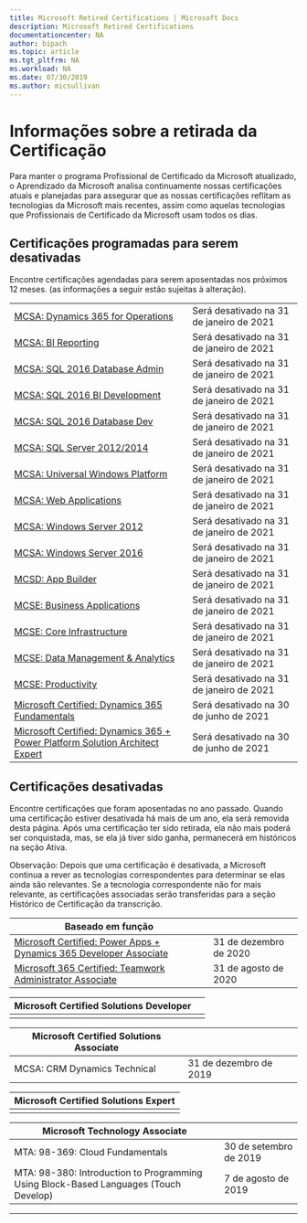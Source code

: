 ```yaml
---
title: Microsoft Retired Certifications | Microsoft Docs
description: Microsoft Retired Certifications
documentationcenter: NA
author: bipach
ms.topic: article
ms.tgt_pltfrm: NA
ms.workload: NA
ms.date: 07/30/2019
ms.author: micsullivan
---
```

# Informações sobre a retirada da Certificação

Para manter o programa Profissional de Certificado da Microsoft atualizado, o Aprendizado da Microsoft analisa continuamente nossas certificações atuais e planejadas para assegurar que as nossas certificações reflitam as tecnologias da Microsoft mais recentes, assim como aquelas tecnologias que Profissionais de Certificado da Microsoft usam todos os dias.

## Certificações programadas para serem desativadas

Encontre certificações agendadas para serem aposentadas nos próximos 12 meses. (as informações a seguir estão sujeitas à alteração).

|                                             |                    |
| ---------------------------------------------------------------------------------- | ------------------ |
| [MCSA: Dynamics 365 for Operations](/learn/certifications/mcsa-microsoft-dynamics-365-for-operations) | Será desativado na 31 de janeiro de 2021 |
| [MCSA: BI Reporting](/learn/certifications/mcsa-bi-reporting) | Será desativado na 31 de janeiro de 2021 |
| [MCSA: SQL 2016 Database Admin](/learn/certifications/mcsa-sql2016-database-administration-certification) | Será desativado na 31 de janeiro de 2021 |
| [MCSA: SQL 2016 BI Development](/learn/certifications/mcsa-sql2016-business-intelligence-certification) | Será desativado na 31 de janeiro de 2021 |
| [MCSA: SQL 2016 Database Dev](/learn/certifications/mcsa-sql2016-database-development-certification) | Será desativado na 31 de janeiro de 2021 |
| [MCSA: SQL Server 2012/2014](/learn/certifications/mcsa-sql-certification) | Será desativado na 31 de janeiro de 2021 |
| [MCSA: Universal Windows Platform](/learn/certifications/mcsa-universal-windows-platform) | Será desativado na 31 de janeiro de 2021 |
| [MCSA: Web Applications](/learn/certifications/mcsa-web-applications-certification) | Será desativado na 31 de janeiro de 2021 |
| [MCSA: Windows Server 2012](/learn/certifications/mcsa-windows-server-certification) | Será desativado na 31 de janeiro de 2021 |
| [MCSA: Windows Server 2016](/learn/certifications/mcsa-windows-server-2016-certification) | Será desativado na 31 de janeiro de 2021 |
| [MCSD: App Builder](/learn/certifications/mcsd-app-builder-certification) | Será desativado na 31 de janeiro de 2021 |
| [MCSE: Business Applications](/learn/certifications/mcse-business-applications) | Será desativado na 31 de janeiro de 2021 |
| [MCSE: Core Infrastructure](/learn/certifications/mcse-core-infrastructure) | Será desativado na 31 de janeiro de 2021 |
| [MCSE: Data Management & Analytics](/learn/certifications/mcse-data-management-analytics) | Será desativado na 31 de janeiro de 2021 |
| [MCSE: Productivity](/learn/certifications/mcse-productivity-certification) | Será desativado na 31 de janeiro de 2021 |
| [Microsoft Certified: Dynamics 365 Fundamentals](/learn/certifications/d365-fundamentals) | Será desativado na 30 de junho de 2021 |
| [Microsoft Certified: Dynamics 365 + Power Platform Solution Architect Expert](/learn/certifications/power-apps-and-d365-solution-architect-expert) | Será desativado na 30 de junho de 2021 |

## Certificações desativadas

Encontre certificações que foram aposentadas no ano passado. Quando uma certificação estiver desativada há mais de um ano, ela será removida desta página. Após uma certificação ter sido retirada, ela não mais poderá ser conquistada, mas, se ela já tiver sido ganha, permanecerá em históricos na seção Ativa.

Observação: Depois que uma certificação é desativada, a Microsoft continua a rever as tecnologias correspondentes para determinar se elas ainda são relevantes. Se a tecnologia correspondente não for mais relevante, as certificações associadas serão transferidas para a seção Histórico de Certificação da transcrição.

| Baseado em função                                                                         |                    |
| ---------------------------------------------------------------------------------- | ------------------ |
| [Microsoft Certified: Power Apps + Dynamics 365 Developer Associate](/learn/certifications/power-apps-and-d365-developer-associate) | 31 de dezembro de 2020 |
| [Microsoft 365 Certified: Teamwork Administrator Associate](/learn/certifications/m365-teamwork-administrator)              | 31 de agosto de 2020 |

| Microsoft Certified Solutions Developer                                            |                    |
| ---------------------------------------------------------------------------------- | ------------------ |
|                                                                                    |

| Microsoft Certified Solutions Associate                                            |                    |
| ---------------------------------------------------------------------------------- | ------------------ |
| MCSA: CRM Dynamics Technical                                                                                                | 31 de dezembro de 2019  |

| Microsoft Certified Solutions Expert                                               |
| ---------------------------------------------------------------------------------- |
|                                                                                    |

| Microsoft Technology Associate                                                     |                    |
| ---------------------------------------------------------------------------------- | ------------------ |
| MTA: 98-369: Cloud Fundamentals                                                                                             | 30 de setembro de 2019 |
| MTA: 98-380: Introduction to Programming Using Block-Based Languages (Touch Develop)                                        | 7 de agosto de 2019     |
___

